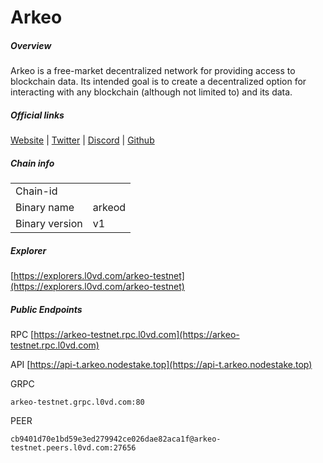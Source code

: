 # Arkeo


##### Overview
Arkeo is a free-market decentralized network for providing access to blockchain data. Its intended goal is to create a decentralized option for interacting with any blockchain (although not limited to) and its data.


##### Official links
[Website](https://arkeo.network/) | [Twitter](https://twitter.com/arkeonetwork) | [Discord](https://discord.gg/BfEHpm6uFc) | [Github](https://github.com/arkeonetwork)

##### Chain info

|  |  |
| ------ | ------ |
| Chain-id |  |
| Binary name | arkeod |
| Binary version | v1 |

##### Explorer
[https://explorers.l0vd.com/arkeo-testnet](https://explorers.l0vd.com/arkeo-testnet)

##### Public Endpoints
RPC
[https://arkeo-testnet.rpc.l0vd.com](https://arkeo-testnet.rpc.l0vd.com)

API
[https://api-t.arkeo.nodestake.top](https://api-t.arkeo.nodestake.top)

GRPC
```
arkeo-testnet.grpc.l0vd.com:80
```

PEER
```
cb9401d70e1bd59e3ed279942ce026dae82aca1f@arkeo-testnet.peers.l0vd.com:27656
```
